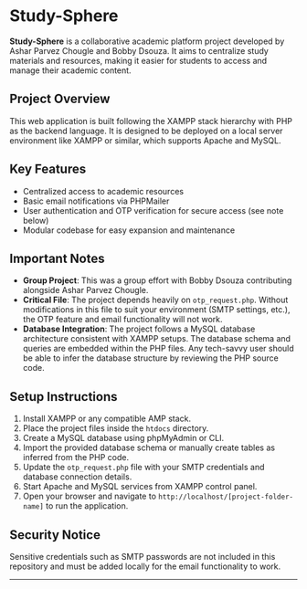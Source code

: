 # Study-Sphere

**Study-Sphere** is a collaborative academic platform project developed by Ashar Parvez Chougle and Bobby Dsouza. It aims to centralize study materials and resources, making it easier for students to access and manage their academic content.

## Project Overview
This web application is built following the XAMPP stack hierarchy with PHP as the backend language. It is designed to be deployed on a local server environment like XAMPP or similar, which supports Apache and MySQL.

## Key Features
- Centralized access to academic resources
- Basic email notifications via PHPMailer
- User authentication and OTP verification for secure access (see note below)
- Modular codebase for easy expansion and maintenance

## Important Notes
- **Group Project**: This was a group effort with Bobby Dsouza contributing alongside Ashar Parvez Chougle.
- **Critical File**: The project depends heavily on `otp_request.php`. Without modifications in this file to suit your environment (SMTP settings, etc.), the OTP feature and email functionality will not work.
- **Database Integration**: The project follows a MySQL database architecture consistent with XAMPP setups. The database schema and queries are embedded within the PHP files. Any tech-savvy user should be able to infer the database structure by reviewing the PHP source code.

## Setup Instructions
1. Install XAMPP or any compatible AMP stack.
2. Place the project files inside the `htdocs` directory.
3. Create a MySQL database using phpMyAdmin or CLI.
4. Import the provided database schema or manually create tables as inferred from the PHP code.
5. Update the `otp_request.php` file with your SMTP credentials and database connection details.
6. Start Apache and MySQL services from XAMPP control panel.
7. Open your browser and navigate to `http://localhost/[project-folder-name]` to run the application.

## Security Notice
Sensitive credentials such as SMTP passwords are not included in this repository and must be added locally for the email functionality to work.

---
